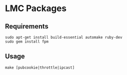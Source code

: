 # LMC Packages

## Requirements

    sudo apt-get install build-essential automake ruby-dev
    sudo gem install fpm

## Usage

    make [pubcookie|throttle|ipcast]
